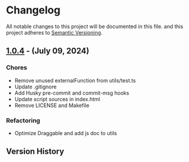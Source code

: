 # Changelog

All notable changes to this project will be documented in this file.
and this project adheres to [Semantic Versioning](https://semver.org/spec/v2.0.0.html).

## [1.0.4] - (July 09, 2024)

### Chores

- Remove unused externalFunction from utils/test.ts
- Update .gitignore
- Add Husky pre-commit and commit-msg hooks
- Update script sources in index.html
- Remove LICENSE and Makefile

### Refactoring

- Optimize Draggable and add js doc to utils

## Version History

[1.0.4]: https://github.com///releases/tag/v1.0.4

